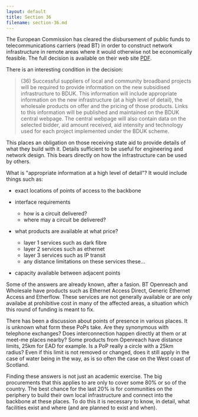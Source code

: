 ```yaml
---
layout: default
title: Section 36
filename: section-36.md
---
```

The European Commission has cleared the disbursement of public funds
to telecommunications carriers (read BT) in order to construct network
infrastructure in remote areas where it would otherwise not be
economically feasible. The full decision is available on their web
site [PDF](https://www.gov.uk/government/uploads/system/uploads/attachment_data/file/142487/European_Commission_Decision_on_National_Broadband_Scheme_for_the_UK.pdf).

There is an interesting condition in the decision:

> (36) Successful suppliers of local and community broadband
> projects will be required to provide information on the new
> subsidised infrastructure to BDUK. This information will
> include appropriate information on the new infrastructure (at
> a high level of detail), the wholesale products on offer and
> the pricing of those products. Links to this information
> will be published and maintained on the BDUK central
> webpage. The central webpage will also contain data on the
> selected bidder, aid amount received, aid intensity and
> technology used for each project implemented under the BDUK
> scheme.

This places an obligation on those receiving state aid to provide
details of what they build with it. Details sufficient to be useful
for engineering and network design. This bears directly on how the
infrastructure can be used by others.

What is "appropriate information at a high level of detail"? It would
include things such as:

* exact locations of points of access to the backbone

* interface requirements
  * how is a circuit delivered?
  * where may a circuit be delivered?

* what products are available at what price?
  * layer 1 services such as dark fibre
  * layer 2 services such as ethernet
  * layer 3 services such as IP transit
  * any distance limitations on these services
  these... 

* capacity available between adjacent points

Some of the answers are already known, after a fasion. BT Openreach
and Wholesale have products such as Ethernet Access Direct, Generic
Ethernet Access and Etherflow. These services are not generally
available or are only availabe at prohibitive cost in many of the
affected areas, a situation which this round of funding is meant to
fix.

There has been a discussion about points of presence in various
places. It is unknown what form these PoPs take. Are they synonymous
with telephone exchanges? Does interconnection happen directly at them
or at meet-me places nearby? Some products from Openreach have
distance limits, 25km for EAD for example. Is a PoP really a circle
with a 25km radius? Even if this limit is not removed or changed, does
it still apply in the case of water being in the way, as is so often
the case on the West coast of Scotland.

Finding these answers is not just an academic exercise. The big
procurements that this applies to are only to cover some 80% or so of
the country. The best chance for the last 20% is for communities on
the periphery to build their own local infrastructure and connect into
the backbone at these places. To do this it is necessary to know, in
detail, what facilities exist and where (and are planned to exist and
when).

